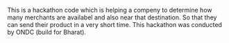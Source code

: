 This is a hackathon code which is helping a compeny to determine how many merchants are availabel and also near that destination. So that they can send their product in a very short time.
This hackathon was conducted by ONDC (build for Bharat).
